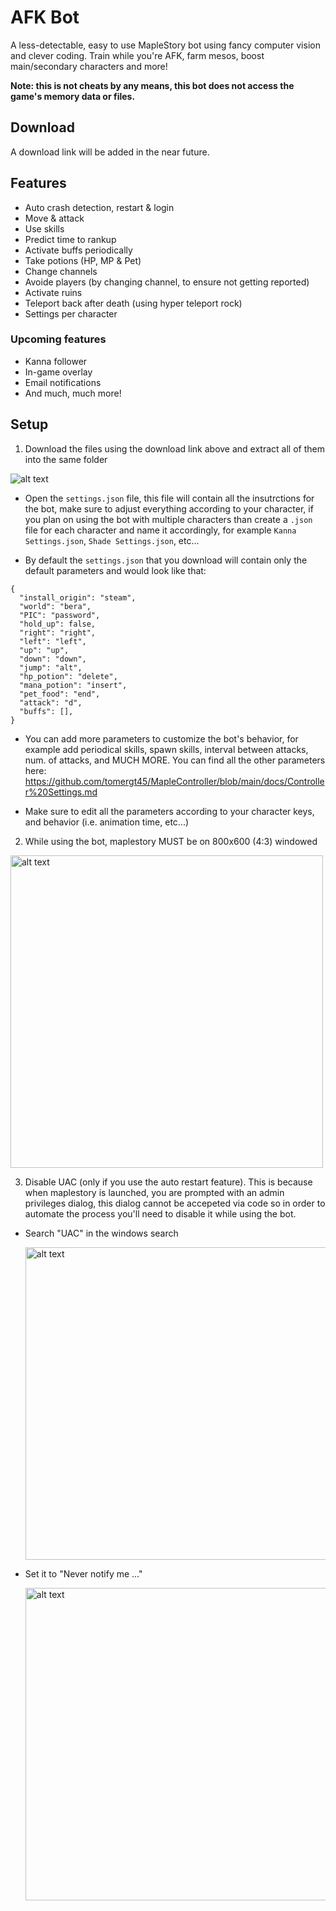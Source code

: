 # AFK Bot
A less-detectable, easy to use MapleStory bot using fancy computer vision and clever coding. Train while you're AFK, farm mesos, boost main/secondary characters and more!

**Note: this is not cheats by any means, this bot does not access the game's memory data or files.**

## Download
A download link will be added in the near future.

## Features
- Auto crash detection, restart & login
- Move & attack
- Use skills
- Predict time to rankup
- Activate buffs periodically
- Take potions (HP, MP & Pet)
- Change channels
- Avoide players (by changing channel, to ensure not getting reported)
- Activate ruins
- Teleport back after death (using hyper teleport rock)
- Settings per character

### Upcoming features
- Kanna follower
- In-game overlay
- Email notifications
- And much, much more!

## Setup
1. Download the files using the download link above and extract all of them into the same folder

<img src="https://raw.githubusercontent.com/tomergt45/MapleController/main/docs/images/Download folder.png" alt="alt text">

- Open the `settings.json` file, this file will contain all the insutrctions for the bot, make sure to adjust everything according to your character, if you plan on using the bot with multiple characters than create a `.json` file for each character and name it accordingly, for example `Kanna Settings.json`, `Shade Settings.json`, etc...

- By default the `settings.json` that you download will contain only the default parameters and would look like that:

```
{
  "install_origin": "steam",
  "world": "bera",
  "PIC": "password",
  "hold_up": false,
  "right": "right",
  "left": "left",
  "up": "up",
  "down": "down",
  "jump": "alt",
  "hp_potion": "delete",
  "mana_potion": "insert",
  "pet_food": "end",
  "attack": "d",
  "buffs": [],
}
```

- You can add more parameters to customize the bot's behavior, for example add periodical skills, spawn skills, interval between attacks, num. of attacks, and MUCH MORE.
You can find all the other parameters here: https://github.com/tomergt45/MapleController/blob/main/docs/Controller%20Settings.md

- Make sure to edit all the parameters according to your character keys, and behavior (i.e. animation time, etc...)

2. While using the bot, maplestory MUST be on 800x600 (4:3) windowed
<img src="https://raw.githubusercontent.com/tomergt45/MapleController/main/docs/images/Resolution.png" alt="alt text" width="500" height="500">

3. Disable UAC (only if you use the auto restart feature).
This is because when maplestory is launched, you are prompted with an admin privileges dialog, this dialog cannot be accepeted via code so in order to automate the process you'll need to disable it while using the bot.

- Search "UAC" in the windows search

  <img src="https://raw.githubusercontent.com/tomergt45/MapleController/main/docs/images/UAC1.png" alt="alt text" width="500" height="500">

- Set it to "Never notify me ..."

  <img src="https://raw.githubusercontent.com/tomergt45/MapleController/main/docs/images/UAC2.png" alt="alt text" width="500" height="500">
